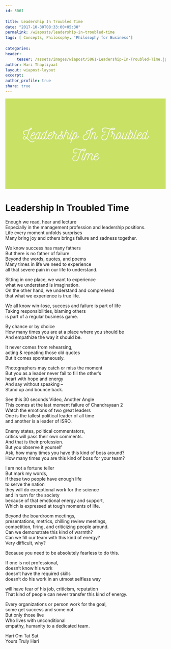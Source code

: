 ```yaml
--- 
id: 5061

title: Leadership In Troubled Time
date: "2017-10-30T08:33:00+05:30"
permalink: /wiaposts/leadership-in-troubled-time
tags: [ Concepts, Philosophy, 'Philosophy for Business']    

categories: 
header:
     teaser: /assets/images/wiapost/5061-Leadership-In-Troubled-Time.jpg
author: Hari Thapliyaal 
layout: wiapost-layout
excerpt:  
author_profile: true 
share: true 
---
```


![Leadership In Troubled Time](/assets/images/wiapost/5061-Leadership-In-Troubled-Time.jpg)     
   
# Leadership In Troubled Time
   
Enough we read, hear and lecture     
Especially in the management profession and leadership positions.     
Life every moment unfolds surprises     
Many bring joy and others brings failure and sadness together.    
    
We know success has many fathers     
But there is no father of failure     
Beyond the words, quotes, and poems     
Many times in life we need to experience     
all that severe pain in our life to understand.    
    
Sitting in one place, we want to experience     
what we understand is imagination.     
On the other hand, we understand and comprehend     
that what we experience is true life.    
    
We all know win-lose, success and failure is part of life     
Taking responsibilities, blaming others     
is part of a regular business game.    
    
By chance or by choice     
How many times you are at a place where you should be     
And empathize the way it should be.    
    
It never comes from rehearsing,     
acting & repeating those old quotes     
But it comes spontaneously.    
    
Photographers may catch or miss the moment     
But you as a leader never fail to fill the other’s     
heart with hope and energy     
And say without speaking –     
Stand up and bounce back.    
    
See this 30 seconds Video, Another Angle     
This comes at the last moment failure of Chandrayaan 2     
Watch the emotions of two great leaders     
One is the tallest political leader of all time     
and another is a leader of ISRO.    
    
Enemy states, political commentators,     
critics will pass their own comments.     
And that is their profession.     
But you observe it yourself     
Ask, how many times you have this kind of boss around?     
How many times you are this kind of boss for your team?    
    
I am not a fortune teller     
But mark my words,     
if these two people have enough life     
to serve the nation     
they will do exceptional work for the science     
and in turn for the society     
because of that emotional energy and support,     
Which is expressed at tough moments of life.    
    
Beyond the boardroom meetings,     
presentations, metrics, chilling review meetings,     
competition, firing, and criticizing people around.     
Can we demonstrate this kind of warmth?     
Can we fill our team with this kind of energy?     
Very difficult, why?    
    
Because you need to be absolutely fearless to do this.    
    
If one is not professional,     
doesn’t know his work     
doesn’t have the required skills     
doesn’t do his work in an utmost selfless way    
    
will have fear of his job, criticism, reputation     
That kind of people can never transfer this kind of energy.    
    
Every organizations or person work for the goal,     
some get success and some not     
But only those live     
Who lives with unconditional     
empathy, humanity to a dedicated team.    
    
Hari Om Tat Sat     
Yours Truly Hari    
    
